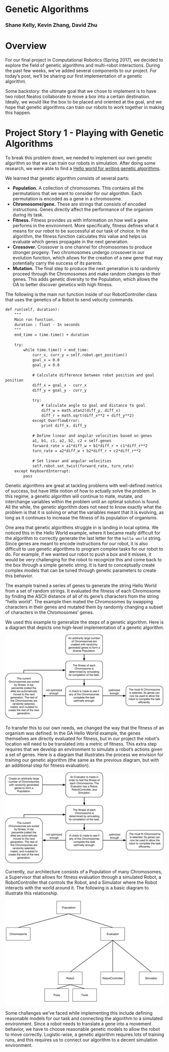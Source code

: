 # Genetic Algorithms
### Shane Kelly, Kevin Zhang, David Zhu


# Overview

For our final project in Computational Robotics (Spring 2017), we decided to explore the field of genetic algorithms and multi-robot interactions. During the past few weeks, we’ve added several components to our project. For today’s post, we’ll be sharing our first implementation of a genetic algorithm.

Some backstory: the ultimate goal that we chose to implement is to have two robot Neatos collaborate to move a box into a certain destination. Ideally, we would like the box to be placed and oriented at the goal, and we hope that genetic algorithms can train our robots to work together in making this happen.


# Project Story 1 - Playing with Genetic Algorithms

To break this problem down, we needed to implement our own genetic algorithm so that we can train our robots in simulation. After doing some research, we were able to find a [Hello world for writing genetic algorithms](https://github.com/jsvazic/GAHelloWorld/tree/master/python).

We learned that genetic algorithm consists of several parts:
- **Population.** A collection of chromosomes. This contains all the permutations that we want to consider for our algorithm. Each permutation is encoded as a gene in a chromosome.
- **Chromosome/gene.** These are strings that consists of encoded instructions. Genes directly affect the performance of the organism during its task.
- **Fitness.** Fitness provides us with information on how well a gene performs in the environment. More specifically, fitness defines what it means for our robot to be successful at our task of choice. In the algorithm, the fitness function calculates this value and helps us evaluate which genes propagate in the next generation.
- **Crossover.** Crossover is one channel for chromosomes to produce stronger progeny. Two chromosomes undergo crossover in our evolution function, which allows for the creation of a new gene that may potentially carry the success of its parents.
- **Mutation.** The final step to produce the next generation is to randomly proceed through the Chromosomes and make random changes to their genes. This adds genetic diversity to the Population, which allows the GA to better discover genetics with high fitness.

The following is the main run function inside of our RobotController class that uses the genetics of a Robot to send velocity commands.

```
def run(self, duration):
    """
    Main run function.
    duration : float - In seconds
    """
    end_time = time.time() + duration

    try:
        while time.time() < end_time:
            curr_x, curr_y = self.robot.get_position()
            goal_x = 0.0
            goal_y = 0.0

            # Calculate difference between robot position and goal position
            diff_x = goal_x - curr_x
            diff_y = goal_y - curr_y

            try:
                # Calculate angle to goal and distance to goal
                diff_w = math.atan2(diff_y, diff_x)
                diff_r = math.sqrt(diff_x**2 + diff_y**2)
            except OverflowError:
                print diff_x, diff_y

            # Define linear and angular velocities based on genes
            a1, b1, c1, a2, b2, c2 = self.genes
            forward_rate = a1*diff_w + b1*diff_r + c1*diff_r**2
            turn_rate = a2*diff_w + b2*diff_r + c2*diff_r**2

            # Set linear and angular velocities
            self.robot.set_twist(forward_rate, turn_rate)
    except KeyboardInterrupt:
        pass
```

Genetic algorithms are great at tackling problems with well-defined metrics of success, but have little notion of how to actually solve the problem. In this regime, a genetic algorithm will continue to mate, mutate, and interchange variables within the problem until an optimal solution is found. All the while, the genetic algorithm does not need to know exactly what the problem is that it is solving or what the variables meant that it is evolving, as long as it continues to increase the fitness of its population of organisms.

One area that genetic algorithms struggle in is landing in local optima. We noticed this in the Hello World example, where it became really difficult for the algorithm to correctly generate the last letter for the `hello world` string. Since genes are meant to encode instructions for our robot, it is also difficult to use genetic algorithms to program complex tasks for our robot to do. For example, if we wanted our robot to push a box and it misses, it would be very challenging for the robot to recognize this and come back to the box through a simple genetic string. It is hard to conceptually create complex models that can be tuned through genetic parameters to create this behavior.

The example trained a series of genes to generate the string Hello World from a set of random strings. It evaluated the fitness of each Chromosome by finding the ASCII distance of all of its gene’s characters from the string “hello world”. The example then mated the Chromosomes by swapping characters in their genes and mutated them by randomly changing a subset of characters in the Chromosomes’ genes.

We used this example to generalize the steps of a genetic algorithm. Here is a diagram that depicts one high-level implementation of a genetic algorithm.

![generalized_GA_diagram](images/generalized_GA_diagram.png)

To transfer this to our own needs, we changed the way that the fitness of an organism was defined. In the GA Hello World example, the genes themselves are directly evaluated for fitness, but in our project the robot's location will need to be translated into a metric of fitness. This extra step requires that we develop an environment to simulate a robot’s actions given a set of genes. Here is a diagram that illustrates the process we envision for training our genetic algorithm (the same as the previous diagram, but with an additional step for fitness evaluation).

![GA_diagram](images/GA_diagram.png)

Currently, our architecture consists of a Population of many Chromosomes, a Supervisor that allows for fitness evaluation through a simulated Robot, a RobotController that controls the Robot, and a Simulator where the Robot interacts with the world around it. The following is a basic diagram to illustrate this relationship.

![class_relationship_diagram](images/class_relationship_diagram.png)

Some challenges we’ve faced while implementing this include defining reasonable models for our task and connecting the algorithm to a simulated environment. Since a robot needs to translate a gene into a movement behavior, we have to choose reasonable genetic models to allow the robot to move correctly. Logistic-wise, a genetic algorithm requires lots of training runs, and this requires us to connect our algorithm to a decent simulation environment. 
